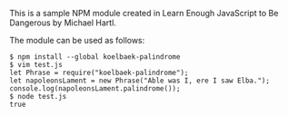 This is a sample NPM module created in Learn Enough JavaScript to Be Dangerous by Michael Hartl.

The module can be used as follows:

```
$ npm install --global koelbaek-palindrome
$ vim test.js
let Phrase = require("koelbaek-palindrome");
let napoleonsLament = new Phrase("Able was I, ere I saw Elba.");
console.log(napoleonsLament.palindrome());
$ node test.js
true
```
